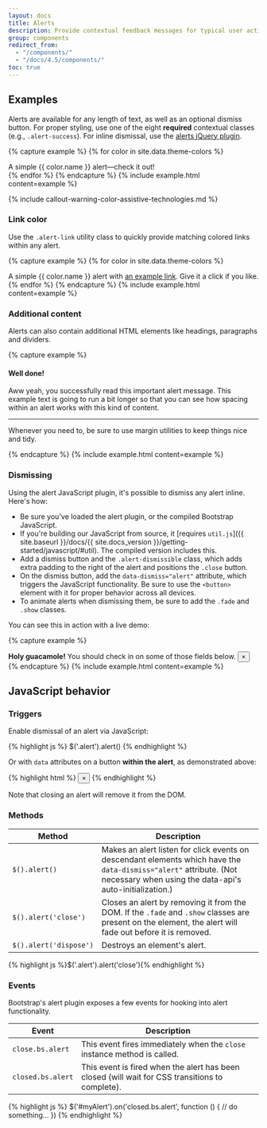 ```yaml
---
layout: docs
title: Alerts
description: Provide contextual feedback messages for typical user actions with the handful of available and flexible alert messages.
group: components
redirect_from:
  - "/components/"
  - "/docs/4.5/components/"
toc: true
---
```


## Examples

Alerts are available for any length of text, as well as an optional dismiss button. For proper
styling, use one of the eight **required** contextual classes (e.g., `.alert-success`). For inline
dismissal, use the [alerts jQuery plugin](#dismissing).

{% capture example %} {% for color in site.data.theme-colors %}

<div class="alert alert-{{ color.name }}" role="alert">
  A simple {{ color.name }} alert—check it out!
</div>{% endfor %}
{% endcapture %}
{% include example.html content=example %}

{% include callout-warning-color-assistive-technologies.md %}

### Link color

Use the `.alert-link` utility class to quickly provide matching colored links within any alert.

{% capture example %} {% for color in site.data.theme-colors %}

<div class="alert alert-{{ color.name }}" role="alert">
  A simple {{ color.name }} alert with <a href="#" class="alert-link">an example link</a>. Give it a click if you like.
</div>{% endfor %}
{% endcapture %}
{% include example.html content=example %}

### Additional content

Alerts can also contain additional HTML elements like headings, paragraphs and dividers.

{% capture example %}

<div class="alert alert-success" role="alert">
  <h4 class="alert-heading">Well done!</h4>
  <p>Aww yeah, you successfully read this important alert message. This example text is going to run a bit longer so that you can see how spacing within an alert works with this kind of content.</p>
  <hr>
  <p class="mb-0">Whenever you need to, be sure to use margin utilities to keep things nice and tidy.</p>
</div>
{% endcapture %}
{% include example.html content=example %}

### Dismissing

Using the alert JavaScript plugin, it's possible to dismiss any alert inline. Here's how:

- Be sure you've loaded the alert plugin, or the compiled Bootstrap JavaScript.
- If you're building our JavaScript from source, it [requires `util.js`]({{ site.baseurl }}/docs/{{
  site.docs_version }}/getting-started/javascript/#util). The compiled version includes this.
- Add a dismiss button and the `.alert-dismissible` class, which adds extra padding to the right of
  the alert and positions the `.close` button.
- On the dismiss button, add the `data-dismiss="alert"` attribute, which triggers the JavaScript
  functionality. Be sure to use the `<button>` element with it for proper behavior across all
  devices.
- To animate alerts when dismissing them, be sure to add the `.fade` and `.show` classes.

You can see this in action with a live demo:

{% capture example %}

<div class="alert alert-warning alert-dismissible fade show" role="alert">
  <strong>Holy guacamole!</strong> You should check in on some of those fields below.
  <button type="button" class="close" data-dismiss="alert" aria-label="Close">
    <span aria-hidden="true">&times;</span>
  </button>
</div>
{% endcapture %}
{% include example.html content=example %}

## JavaScript behavior

### Triggers

Enable dismissal of an alert via JavaScript:

{% highlight js %} $('.alert').alert() {% endhighlight %}

Or with `data` attributes on a button **within the alert**, as demonstrated above:

{% highlight html %}
<button type="button" class="close" data-dismiss="alert" aria-label="Close">
<span aria-hidden="true">&times;</span>
</button> {% endhighlight %}

Note that closing an alert will remove it from the DOM.

### Methods

| Method                 | Description                                                                                                                                                                   |
| ---------------------- | ----------------------------------------------------------------------------------------------------------------------------------------------------------------------------- |
| `$().alert()`          | Makes an alert listen for click events on descendant elements which have the `data-dismiss="alert"` attribute. (Not necessary when using the data-api's auto-initialization.) |
| `$().alert('close')`   | Closes an alert by removing it from the DOM. If the `.fade` and `.show` classes are present on the element, the alert will fade out before it is removed.                     |
| `$().alert('dispose')` | Destroys an element's alert.                                                                                                                                                  |

{% highlight js %}$('.alert').alert('close'){% endhighlight %}

### Events

Bootstrap's alert plugin exposes a few events for hooking into alert functionality.

| Event             | Description                                                                                     |
| ----------------- | ----------------------------------------------------------------------------------------------- |
| `close.bs.alert`  | This event fires immediately when the <code>close</code> instance method is called.             |
| `closed.bs.alert` | This event is fired when the alert has been closed (will wait for CSS transitions to complete). |

{% highlight js %} $('#myAlert').on('closed.bs.alert', function () { // do something... }) {%
endhighlight %}

